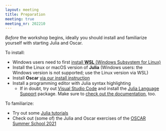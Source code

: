 ```yaml
---
layout: meeting
title: Preparation
meeting: true
meeting_nr: 202210
---
```


*Before* the workshop begins, ideally you should install and familiarize yourself with starting Julia and Oscar.

To install:
- Windows users need to first [install **WSL** (Windows Subsystem for Linux)](https://docs.microsoft.com/en-us/windows/wsl/install-win10)
- Install the Linux or macOS version of **Julia** (Windows users: the Windows version is not supported; use the Linux version via WSL)
- Install **Oscar** [via our install instruction]({{site.baseurl}}/install/)
- Install a programming editor with Julia syntax highlighting
    - If in doubt, try out [Visual Studio Code](https://code.visualstudio.com/)
      and install the [Julia Language Support](https://marketplace.visualstudio.com/items?itemName=julialang.language-julia) package. Make sure to [check out the documentation](https://code.visualstudio.com/docs/languages/julia), too.

To familiarize:
- Try out some [Julia tutorials](https://julialang.org/learning/tutorials/)
- Check out (some of) the Julia and Oscar exercises of the [OSCAR Summer School 2021](https://oscar.computeralgebra.de/meetings/2021-09/exercises/)

